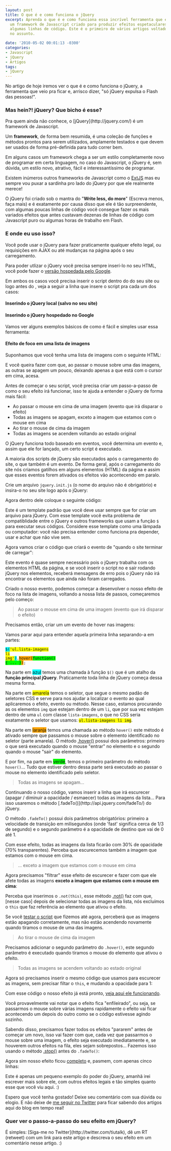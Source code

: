 ```yaml
---
layout: post
title: O que é e como funciona o jQuery
excerpt: Aprenda o que é e como funciona essa incrível ferramenta que é o jQuery,
  um framework de Javascript criado para produzir efeitos espetaculares usando apenas
  algumas linhas de código. Este é o primeiro de vários artigos voltados para iniciantes
  no assunto.

date: '2010-05-02 00:01:13 -0300'
categories:
- Javascript
- jQuery
- Artigos
tags:
- jQuery
---
```

No artigo de hoje iremos ver o que é e como funciona o jQuery, a ferramenta que veio pra ficar e, arrisco dizer, "só jQuery expulsa o Flash das pessoas!".

<h3>Mas hein?! jQuery? Que bicho é esse?</h3>
Pra quem ainda não conhece, o [jQuery](http://jquery.com/) é um framework de Javascript.

Um <strong>framework</strong>, de forma bem resumida, é uma coleção de funções e métodos prontos para serem utilizados, amplamente testados e que devem ser usados de forma pré-definida para tudo correr bem.

Em alguns casos um framework chega a ser um estilo completamente novo de programar em certa linguagem, no caso do Javascript, o jQuery é, sem dúvida, um estilo novo, atrativo, fácil e interessantíssimo de programar.

Existem inúmeros outros frameworks de Javascript como o [ExtJS](http://www.extjs.com/) mas eu sempre vou puxar a sardinha pro lado do jQuery por que ele realmente merece!

O jQuery foi criado sob o mantra do "<strong>Write less, do more</strong>" (Escreva menos, faça mais) e é exatamente por causa disso que ele é tão surpreendente, com algumas poucas linhas de código você consegue fazer os mais variados efeitos que antes custavam dezenas de linhas de código com Javascript puro ou algumas horas de trabalho em Flash.

<h3>E onde eu uso isso?</h3>
Você pode usar o jQuery para fazer praticamente qualquer efeito legal, ou requisições em AJAX ou até mudanças na página após o seu carregamento.

Para poder utlizar o jQuery você precisa sempre inserí-lo no seu HTML, você pode fazer o [versão hospedada pelo Google](http://ajax.googleapis.com/ajax/libs/jquery/1.4.2/jquery.min.js).

Em ambos os casos você precisa inserir o script dentro do <code><head></code> do seu site ou logo antes do <strong></body></strong>, veja a seguir a linha que insere o script pra cada um dos casos:

<h4>Inserindo o jQuery local (salvo no seu site)</h4>

<div data-gist-id="bb02afc0940407950585" data-gist-show-loading="false"></div>

<h4>Inserindo o jQuery hospedado no Google</h4>

<div data-gist-id="26224c2e2d905f2aaa14" data-gist-show-loading="false"></div>

Vamos ver alguns exemplos básicos de como é fácil e simples usar essa ferramenta:

<h4>Efeito de foco em uma lista de imagens</h4>
Suponhamos que você tenha uma lista de imagens com o seguinte HTML:


<div data-gist-id="b8017b228e78a32e6644" data-gist-show-loading="false"></div>

E você queira fazer com que, ao passar o mouse sobre uma das imagens, as outras se apagem um pouco, deixando apenas a que está com o cursor em cima, acesa.

Antes de começar o seu script, você precisa criar um passo-a-passo de como o seu efeito irá funcionar, isso te ajuda a entender o jQuery de forma mais fácil:

<ul>
<li>Ao passar o mouse em cima de uma imagem (evento que irá disparar o efeito)</li>
<li>Todas as imagens se apagam, exceto a imagem que estamos com o mouse em cima</li>
<li>Ao tirar o mouse de cima da imagem</li>
<li>Todas as imagens se acendem voltando ao estado original</li>
</ul>
O jQuery funciona todo baseado em eventos, você determina um evento e, assim que ele for lançado, um certo script é executado.

A maioria dos scripts de jQuery são executados após o carregamento do site, o que também é um evento. De forma geral, após o carregamento do site nós criamos gatilhos em alguns elementos (HTML) da página e assim que esses eventos forem ativados os efeitos vão acontecendo em paralo.

Crie um arquivo <code>jquery.init.js</code> (o nome do arquivo não é obrigatório) e insira-o no seu site logo após o jQuery:


<div data-gist-id="93f57d06d74ff2f8c850" data-gist-show-loading="false"></div>

Agora dentro dele coloque o seguinte código:


<div data-gist-id="ac8a609074c377143372" data-gist-show-loading="false"></div>

Este é um template padrão que você deve usar sempre que for criar um arquivo para jQuery. Com esse template você evita problema de compatiblidade entre o jQuery e outros frameworks que usam a função <code>$</code> para executar seus códigos. Considere esse template como uma lâmpada ou computador: você não precisa entender como funciona pra depender, usar e achar que não vive sem.

Agora vamos criar o código que criará o evento de "quando o site terminar de carregar":


<div data-gist-id="315f46d1788118b5b044" data-gist-show-loading="false"></div>

Este evento é quase sempre necessário pois o jQuery trabalha com os elementos HTML da página, e se você inserir o script no <code><head></code> e sair rodando jQuery nos elementos, receberá mensagens de erro pois o jQuery não irá encontrar os elementos que ainda não foram carregados.

Criado o nosso evento, podemos começar a desenvolver o nosso efeito de foco na lista de imagens, voltando a nossa lista de passos, começaremos pelo começo:

<blockquote>Ao passar o mouse em cima de uma imagem (evento que irá disparar o efeito)
</blockquote>
Precisamos então, criar um um evento de hover nas imagens:


<div data-gist-id="87b43216b6f1c3d477b8" data-gist-show-loading="false"></div>

Vamos parar aqui para entender aquela primeira linha separando-a em partes:

<code><span style="background: cyan;">$(<span style="background: yellow;">'ul.lista-imagens li img'</span>)</span>.<span style="background: orange;">hover(<span style="background: lime;">function() { ... }</span>)</span>;</code>

Na parte em <span style="background: cyan;">azul</span> temos uma chamada à função <code>$()</code> que é um atalho da <strong>função principal jQuery</strong>. Praticamente toda linha de jQuery começa dessa mesma forma.

Na parte em <span style="background: yellow;">amarela</span> temos o seletor, que segue o mesmo padão de seletores CSS e serve para nos ajudar a localizar o evento ao qual aplicaremos o efeito, evento ou método. Nesse caso, estamos procurando as os elementos <code>img</code> que estejam dentro de um <code>li</code>, que por sua vez estejam dentro de uma <code>ul</code> com classe <code>lista-imagens</code>, o que no CSS seria exatamente o seletor que usamos: <code style="background: yellow;">ul.lista-imagens li img</code>.

Na parte em <span style="background: orange;">laranja</span> temos uma chamada ao método <code>hover()</code> este método é ativado sempre que passamos o mouse sobre o elemento identificado no seletor (parte amarela). O método [.hover()](http://api.jquery.com/hover/) possui dois parâmetros: primeiro o que será executado quando o mouse "entrar" no elemento e o segundo quando o mouse "sair" do elemento.

E por fim, na parte em <span style="background: lime;">verde</span>, temos o primeiro parâmetro do método <code>hover()</code>... Tudo que estiver dentro dessa parte será executado ao passar o mouse no elemento identificado pelo seletor.

<blockquote>Todas as imagens se apagam...
</blockquote>
Continuando o nosso código, vamos inserir a linha que irá escurecer (apagar / diminuir a opacidade / esmaecer) todas as imagens da lista... Para isso usaremos o método [.fadeTo()](http://api.jquery.com/fadeTo/) do jQuery.


<div data-gist-id="0813faee2ec019f22a5f" data-gist-show-loading="false"></div>

O método <code>.fadeTo()</code> possui dois parâmetros obrigatórios: primeiro a velocidade de transição em milisegundos (onde 'fast' significa cerca de 1/3 de segundo) e o segundo parâmetro é a opacidade de destino que vai de 0 até 1.

Com esse efeito, todas as imagens da lista ficarão com 30% de opacidade (70% transparentes). Perceba que escurecemos também a imagem que estamos com o mouse em cima.

<blockquote>... exceto a imagem que estamos com o mouse em cima
</blockquote>
Agora precisamos "filtrar" esse efeito de escurecer e fazer com que ele afete todas as imagens <strong>exceto a imagem que estamos com o mouse em cima</strong>:


<div data-gist-id="2034c27a54867a9362d0" data-gist-show-loading="false"></div>

Perceba que inserimos o <code>.not(this)</code>, esse método [.not()](http://api.jquery.com/not/) faz com que, [nesse caso] depois de selecionar todas as imagens da lista, nós excluímos o <code>this</code> que faz referência ao elemento que ativou o efeito.

Se você [testar o script](http://jsbin.com/odaga3/2/) que fizemos até agora, perceberá que as imagens estão apagando corretamente, mas não estão acendendo novamente quando tiramos o mouse de uma das imagens.

<blockquote>Ao tirar o mouse de cima da imagem
</blockquote>
Precisamos adicionar o segundo parâmetro do <code>.hover()</code>, este segundo parâmetro é executado quando tiramos o mouse do elemento que ativou o efeito.


<div data-gist-id="c7cb0eaf1c5527bf8780" data-gist-show-loading="false"></div>

<blockquote>Todas as imagens se acendem voltando ao estado original
</blockquote>
Agora só precisamos inserir o mesmo código que usamos para escurecer as imagens, sem precisar filtar o <code>this</code>, e mudando a opacidade para 1:


<div data-gist-id="e5464553ec32a469b82d" data-gist-show-loading="false"></div>

Com esse código o nosso efeito já está pronto, [veja aqui ele funcionando](http://jsbin.com/odaga3/3/).

Você provavelmente vai notar que o efeito fica "enfileirado", ou seja, se passarmos o mouse sobre várias imagens rapidamente o efeito vai ficar acontecendo um depois do outro como se o código estivesse agindo sozinho.

Sabendo disso, precisamos fazer todos os efeitos "pararem" antes de começar um novo, isso vai fazer com que, cada vez que passarmos o mouse sobre uma imagem, o efeito seja executado imediatamente e, se houverem outros efeitos na fila, eles sejam sobrepostos... Fazemos isso usando o método [.stop()](http://api.jquery.com/stop/) antes do <code>.fadeTo()</code>:


<div data-gist-id="4d58cb191f0b51b661c2" data-gist-show-loading="false"></div>

Agora sim nosso efeito ficou [completo](http://jsbin.com/odaga3/4/) e, pasmem, com apenas cinco linhas:


<div data-gist-id="a0cabc02b5aa977faecd" data-gist-show-loading="false"></div>

Este é apenas um pequeno exemplo do poder do jQuery, amanhã irei escrever mais sobre ele, com outros efeitos legais e tão simples quanto esse que você viu aqui. :)

Espero que você tenha gostado! Deixe seu comentário com sua dúvida ou elogio. E não deixe de [me seguir no Twitter](http://twitter.com/tiutalk) para ficar sabendo dos artigos aqui do blog em tempo real!

<h3>Quer ver o passo-a-passo do seu efeito em jQuery?</h3>
É simples: [Siga-me no Twitter](http://twitter.com/tiutalk), dê um RT (retweet) com um link para este artigo e descreva o seu efeito em um comentário nesse artigo. :)

